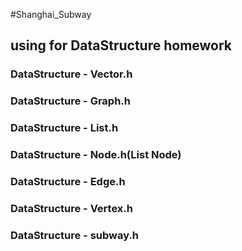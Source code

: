 #Shanghai_Subway

## using for DataStructure homework

### DataStructure - Vector.h
### DataStructure - Graph.h
### DataStructure - List.h
### DataStructure - Node.h(List Node)
### DataStructure - Edge.h
### DataStructure - Vertex.h
### DataStructure - subway.h

